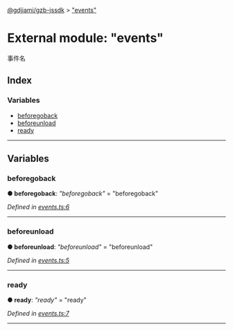 [@gdjiami/gzb-jssdk](../README.md) > ["events"](../modules/_events_.md)



# External module: "events"


事件名

## Index

### Variables

* [beforegoback](_events_.md#beforegoback)
* [beforeunload](_events_.md#beforeunload)
* [ready](_events_.md#ready)



---
## Variables
<a id="beforegoback"></a>

###  beforegoback

**●  beforegoback**:  *"beforegoback"*  = "beforegoback"

*Defined in [events.ts:6](https://github.com/GDJiaMi/gzb-jssdk/blob/6a995d9/src/events.ts#L6)*





___

<a id="beforeunload"></a>

###  beforeunload

**●  beforeunload**:  *"beforeunload"*  = "beforeunload"

*Defined in [events.ts:5](https://github.com/GDJiaMi/gzb-jssdk/blob/6a995d9/src/events.ts#L5)*





___

<a id="ready"></a>

###  ready

**●  ready**:  *"ready"*  = "ready"

*Defined in [events.ts:7](https://github.com/GDJiaMi/gzb-jssdk/blob/6a995d9/src/events.ts#L7)*





___


